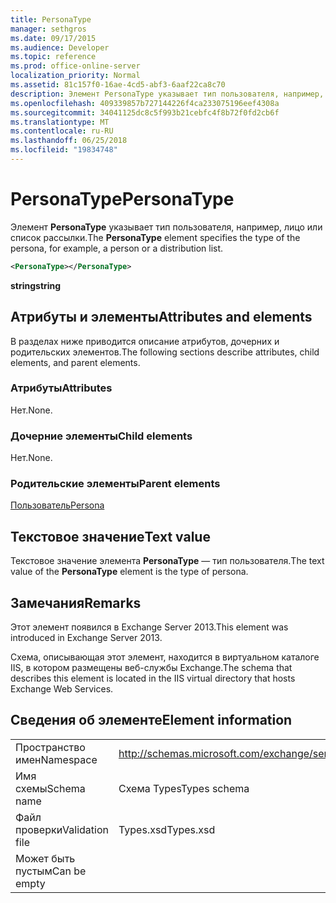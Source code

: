 ```yaml
---
title: PersonaType
manager: sethgros
ms.date: 09/17/2015
ms.audience: Developer
ms.topic: reference
ms.prod: office-online-server
localization_priority: Normal
ms.assetid: 81c157f0-16ae-4cd5-abf3-6aaf22ca8c70
description: Элемент PersonaType указывает тип пользователя, например, лицо или список рассылки.
ms.openlocfilehash: 409339857b727144226f4ca233075196eef4308a
ms.sourcegitcommit: 34041125dc8c5f993b21cebfc4f8b72f0fd2cb6f
ms.translationtype: MT
ms.contentlocale: ru-RU
ms.lasthandoff: 06/25/2018
ms.locfileid: "19834748"
---
```

# <a name="personatype"></a><span data-ttu-id="0e05a-103">PersonaType</span><span class="sxs-lookup"><span data-stu-id="0e05a-103">PersonaType</span></span>

<span data-ttu-id="0e05a-104">Элемент **PersonaType** указывает тип пользователя, например, лицо или список рассылки.</span><span class="sxs-lookup"><span data-stu-id="0e05a-104">The **PersonaType** element specifies the type of the persona, for example, a person or a distribution list.</span></span> 
  
```XML
<PersonaType></PersonaType>
```

 <span data-ttu-id="0e05a-105">**string**</span><span class="sxs-lookup"><span data-stu-id="0e05a-105">**string**</span></span>
## <a name="attributes-and-elements"></a><span data-ttu-id="0e05a-106">Атрибуты и элементы</span><span class="sxs-lookup"><span data-stu-id="0e05a-106">Attributes and elements</span></span>

<span data-ttu-id="0e05a-107">В разделах ниже приводится описание атрибутов, дочерних и родительских элементов.</span><span class="sxs-lookup"><span data-stu-id="0e05a-107">The following sections describe attributes, child elements, and parent elements.</span></span>
  
### <a name="attributes"></a><span data-ttu-id="0e05a-108">Атрибуты</span><span class="sxs-lookup"><span data-stu-id="0e05a-108">Attributes</span></span>

<span data-ttu-id="0e05a-109">Нет.</span><span class="sxs-lookup"><span data-stu-id="0e05a-109">None.</span></span>
  
### <a name="child-elements"></a><span data-ttu-id="0e05a-110">Дочерние элементы</span><span class="sxs-lookup"><span data-stu-id="0e05a-110">Child elements</span></span>

<span data-ttu-id="0e05a-111">Нет.</span><span class="sxs-lookup"><span data-stu-id="0e05a-111">None.</span></span>
  
### <a name="parent-elements"></a><span data-ttu-id="0e05a-112">Родительские элементы</span><span class="sxs-lookup"><span data-stu-id="0e05a-112">Parent elements</span></span>

[<span data-ttu-id="0e05a-113">Пользователь</span><span class="sxs-lookup"><span data-stu-id="0e05a-113">Persona</span></span>](persona.md)
  
## <a name="text-value"></a><span data-ttu-id="0e05a-114">Текстовое значение</span><span class="sxs-lookup"><span data-stu-id="0e05a-114">Text value</span></span>

<span data-ttu-id="0e05a-115">Текстовое значение элемента **PersonaType** — тип пользователя.</span><span class="sxs-lookup"><span data-stu-id="0e05a-115">The text value of the **PersonaType** element is the type of persona.</span></span> 
  
## <a name="remarks"></a><span data-ttu-id="0e05a-116">Замечания</span><span class="sxs-lookup"><span data-stu-id="0e05a-116">Remarks</span></span>

<span data-ttu-id="0e05a-117">Этот элемент появился в Exchange Server 2013.</span><span class="sxs-lookup"><span data-stu-id="0e05a-117">This element was introduced in Exchange Server 2013.</span></span>
  
<span data-ttu-id="0e05a-118">Схема, описывающая этот элемент, находится в виртуальном каталоге IIS, в котором размещены веб-службы Exchange.</span><span class="sxs-lookup"><span data-stu-id="0e05a-118">The schema that describes this element is located in the IIS virtual directory that hosts Exchange Web Services.</span></span>
  
## <a name="element-information"></a><span data-ttu-id="0e05a-119">Сведения об элементе</span><span class="sxs-lookup"><span data-stu-id="0e05a-119">Element information</span></span>

|||
|:-----|:-----|
|<span data-ttu-id="0e05a-120">Пространство имен</span><span class="sxs-lookup"><span data-stu-id="0e05a-120">Namespace</span></span>  <br/> |http://schemas.microsoft.com/exchange/services/2006/types  <br/> |
|<span data-ttu-id="0e05a-121">Имя схемы</span><span class="sxs-lookup"><span data-stu-id="0e05a-121">Schema name</span></span>  <br/> |<span data-ttu-id="0e05a-122">Схема Types</span><span class="sxs-lookup"><span data-stu-id="0e05a-122">Types schema</span></span>  <br/> |
|<span data-ttu-id="0e05a-123">Файл проверки</span><span class="sxs-lookup"><span data-stu-id="0e05a-123">Validation file</span></span>  <br/> |<span data-ttu-id="0e05a-124">Types.xsd</span><span class="sxs-lookup"><span data-stu-id="0e05a-124">Types.xsd</span></span>  <br/> |
|<span data-ttu-id="0e05a-125">Может быть пустым</span><span class="sxs-lookup"><span data-stu-id="0e05a-125">Can be empty</span></span>  <br/> ||
   

